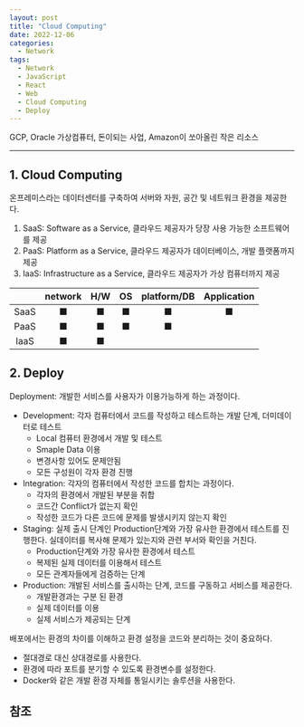```yaml
---
layout: post
title: "Cloud Computing"
date: 2022-12-06
categories:
  - Network
tags:
  - Network
  - JavaScript
  - React
  - Web
  - Cloud Computing
  - Deploy
---
```


GCP, Oracle 가상컴퓨터, 돈이되는 사업, Amazon이 쏘아올린 작은 리소스

---

## 1. Cloud Computing

온프레미스라는 데이터센터를 구축하여 서버와 자원, 공간 및 네트워크 환경을 제공한다.

1. SaaS: Software as a Service, 클라우드 제공자가 당장 사용 가능한 소프트웨어를 제공
2. PaaS: Platform as a Service, 클라우드 제공자가 데이터베이스, 개발 플랫폼까지 제공
3. IaaS: Infrastructure as a Service, 클라우드 제공자가 가상 컴퓨터까지 제공

|      | network | H/W | OS  | platform/DB | Application |
| :--: | :-----: | :-: | :-: | :---------: | :---------: |
| SaaS |    ■    |  ■  |  ■  |      ■      |      ■      |
| PaaS |    ■    |  ■  |  ■  |      ■      |             |
| IaaS |    ■    |  ■  |     |             |             |

## 2. Deploy

Deployment: 개발한 서비스를 사용자가 이용가능하게 하는 과정이다.

- Development: 각자 컴퓨터에서 코드를 작성하고 테스트하는 개발 단계, 더미데이터로 테스트
  - Local 컴퓨터 환경에서 개발 및 테스트
  - Smaple Data 이용
  - 변경사항 있어도 문제안됨
  - 모든 구성원이 각자 환경 진행
- Integration: 각자의 컴퓨터에서 작성한 코드를 합치는 과정이다. 
  - 각자의 환경에서 개발된 부분을 취합
  - 코드간 Conflict가 없는지 확인
  - 작성한 코드가 다른 코드에 문제를 발생시키지 않는지 확인
- Staging: 실제 출시 단계인 Production단계와 가장 유사한 환경에서 테스트를 진행한다. 실데이터를 복사해 문제가 있는지와 관련 부서와 확인을 거친다.
  - Production단계와 가장 유사한 환경에서 테스트
  - 복제된 실제 데이터를 이용해서 테스트
  - 모든 관계자들에게 검증하는 단계
- Production: 개발된 서비스를 출시하는 단계, 코드를 구동하고 서비스를 제공한다.
  - 개발환경과는 구분 된 환경
  - 실제 데이터를 이용
  - 실제 서비스가 제공되는 단계

배포에서는 환경의 차이를 이해하고 환경 설정을 코드와 분리하는 것이 중요하다.

- 절대경로 대신 상대경로를 사용한다.
- 환경에 따라 포트를 분기할 수 있도록 환경변수를 설정한다.
- Docker와 같은 개발 환경 자체를 통일시키는 솔루션을 사용한다.

## 참조

> []()

